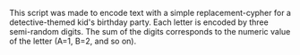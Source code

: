 This script was made to encode text with a simple replacement-cypher for a 
detective-themed kid's birthday party. Each letter is encoded by three 
semi-random digits. The sum of the digits corresponds to the numeric value 
of the letter (A=1, B=2, and so on).


